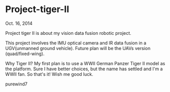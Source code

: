 Project-tiger-II
================


Oct. 16, 2014

Project tiger II is about my vision data fusion robotic project.

This project involves the IMU optical camera and IR data fusion in a UGV(unmanned ground vehicle). Future plan will be the UAVs version (quad/fixed-wing).

Why Tiger II? My first plan is to use a WWII German Panzer Tiger II model as the platform. Sure I have better choices, but the name has settled and I'm a WWII fan. So that's it! Wish me good luck.

purewind7
